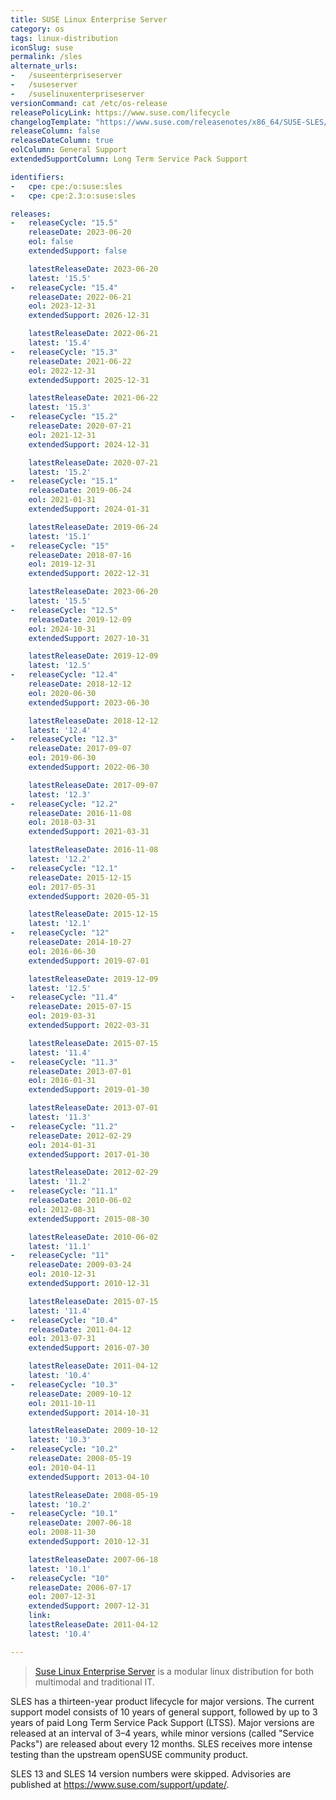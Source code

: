 ```yaml
---
title: SUSE Linux Enterprise Server
category: os
tags: linux-distribution
iconSlug: suse
permalink: /sles
alternate_urls:
-   /suseenterpriseserver
-   /suseserver
-   /suselinuxenterpriseserver
versionCommand: cat /etc/os-release
releasePolicyLink: https://www.suse.com/lifecycle
changelogTemplate: "https://www.suse.com/releasenotes/x86_64/SUSE-SLES/{{'__RELEASE_CYCLE__'|replace:'.','-SP'}}/"
releaseColumn: false
releaseDateColumn: true
eolColumn: General Support
extendedSupportColumn: Long Term Service Pack Support

identifiers:
-   cpe: cpe:/o:suse:sles
-   cpe: cpe:2.3:o:suse:sles

releases:
-   releaseCycle: "15.5"
    releaseDate: 2023-06-20
    eol: false
    extendedSupport: false

    latestReleaseDate: 2023-06-20
    latest: '15.5'
-   releaseCycle: "15.4"
    releaseDate: 2022-06-21
    eol: 2023-12-31
    extendedSupport: 2026-12-31

    latestReleaseDate: 2022-06-21
    latest: '15.4'
-   releaseCycle: "15.3"
    releaseDate: 2021-06-22
    eol: 2022-12-31
    extendedSupport: 2025-12-31

    latestReleaseDate: 2021-06-22
    latest: '15.3'
-   releaseCycle: "15.2"
    releaseDate: 2020-07-21
    eol: 2021-12-31
    extendedSupport: 2024-12-31

    latestReleaseDate: 2020-07-21
    latest: '15.2'
-   releaseCycle: "15.1"
    releaseDate: 2019-06-24
    eol: 2021-01-31
    extendedSupport: 2024-01-31

    latestReleaseDate: 2019-06-24
    latest: '15.1'
-   releaseCycle: "15"
    releaseDate: 2018-07-16
    eol: 2019-12-31
    extendedSupport: 2022-12-31

    latestReleaseDate: 2023-06-20
    latest: '15.5'
-   releaseCycle: "12.5"
    releaseDate: 2019-12-09
    eol: 2024-10-31
    extendedSupport: 2027-10-31

    latestReleaseDate: 2019-12-09
    latest: '12.5'
-   releaseCycle: "12.4"
    releaseDate: 2018-12-12
    eol: 2020-06-30
    extendedSupport: 2023-06-30

    latestReleaseDate: 2018-12-12
    latest: '12.4'
-   releaseCycle: "12.3"
    releaseDate: 2017-09-07
    eol: 2019-06-30
    extendedSupport: 2022-06-30

    latestReleaseDate: 2017-09-07
    latest: '12.3'
-   releaseCycle: "12.2"
    releaseDate: 2016-11-08
    eol: 2018-03-31
    extendedSupport: 2021-03-31

    latestReleaseDate: 2016-11-08
    latest: '12.2'
-   releaseCycle: "12.1"
    releaseDate: 2015-12-15
    eol: 2017-05-31
    extendedSupport: 2020-05-31

    latestReleaseDate: 2015-12-15
    latest: '12.1'
-   releaseCycle: "12"
    releaseDate: 2014-10-27
    eol: 2016-06-30
    extendedSupport: 2019-07-01

    latestReleaseDate: 2019-12-09
    latest: '12.5'
-   releaseCycle: "11.4"
    releaseDate: 2015-07-15
    eol: 2019-03-31
    extendedSupport: 2022-03-31

    latestReleaseDate: 2015-07-15
    latest: '11.4'
-   releaseCycle: "11.3"
    releaseDate: 2013-07-01
    eol: 2016-01-31
    extendedSupport: 2019-01-30

    latestReleaseDate: 2013-07-01
    latest: '11.3'
-   releaseCycle: "11.2"
    releaseDate: 2012-02-29
    eol: 2014-01-31
    extendedSupport: 2017-01-30

    latestReleaseDate: 2012-02-29
    latest: '11.2'
-   releaseCycle: "11.1"
    releaseDate: 2010-06-02
    eol: 2012-08-31
    extendedSupport: 2015-08-30

    latestReleaseDate: 2010-06-02
    latest: '11.1'
-   releaseCycle: "11"
    releaseDate: 2009-03-24
    eol: 2010-12-31
    extendedSupport: 2010-12-31

    latestReleaseDate: 2015-07-15
    latest: '11.4'
-   releaseCycle: "10.4"
    releaseDate: 2011-04-12
    eol: 2013-07-31
    extendedSupport: 2016-07-30

    latestReleaseDate: 2011-04-12
    latest: '10.4'
-   releaseCycle: "10.3"
    releaseDate: 2009-10-12
    eol: 2011-10-11
    extendedSupport: 2014-10-31

    latestReleaseDate: 2009-10-12
    latest: '10.3'
-   releaseCycle: "10.2"
    releaseDate: 2008-05-19
    eol: 2010-04-11
    extendedSupport: 2013-04-10

    latestReleaseDate: 2008-05-19
    latest: '10.2'
-   releaseCycle: "10.1"
    releaseDate: 2007-06-18
    eol: 2008-11-30
    extendedSupport: 2010-12-31

    latestReleaseDate: 2007-06-18
    latest: '10.1'
-   releaseCycle: "10"
    releaseDate: 2006-07-17
    eol: 2007-12-31
    extendedSupport: 2007-12-31
    link:
    latestReleaseDate: 2011-04-12
    latest: '10.4'

---
```


> [Suse Linux Enterprise Server](https://www.suse.com/products/server/) is a modular linux
> distribution for both multimodal and traditional IT.

SLES has a thirteen-year product lifecycle for major versions. The current support model consists of 10 years of
general support, followed by up to 3 years of paid Long Term Service Pack Support (LTSS). Major versions are
released at an interval of 3–4 years, while minor versions (called "Service Packs") are released
about every 12 months. SLES receives more intense testing than the upstream openSUSE community
product.

SLES 13 and SLES 14 version numbers were skipped. Advisories are published at <https://www.suse.com/support/update/>.
